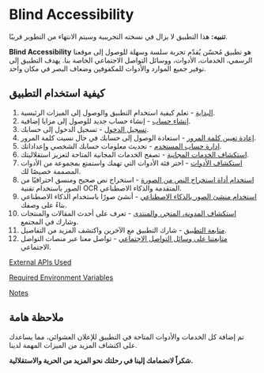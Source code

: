 # Blind Accessibility

**تنبيه:** هذا التطبيق لا يزال في نسخته التجريبية وسيتم الانتهاء من التطوير قريبًا.

**Blind Accessibility** هو تطبيق مُحسّن يُقدّم تجربة سلسة وسهلة للوصول إلى موقعنا الرسمي، الخدمات، الأدوات، ووسائل التواصل الاجتماعي الخاصة بنا. يهدف التطبيق إلى توفير جميع الموارد والأدوات للمكفوفين وضعاف البصر في مكان واحد.

## كيفية استخدام التطبيق

1. [البداية](docs/journeys/getting-started.md) - تعلم كيفية استخدام التطبيق والوصول إلى الميزات الرئيسية.
2. [إنشاء حساب](docs/journeys/signup.md) - إنشاء حساب جديد للوصول إلى مزايا إضافية.
3. [تسجيل الدخول](docs/journeys/login.md) - تسجيل الدخول إلى حسابك.
4. [إعادة تعيين كلمة المرور](docs/journeys/reset-password.md) - استعادة الوصول إلى حسابك في حال نسيت كلمة المرور.
5. [إدارة حساب المستخدم](docs/journeys/manage-account.md) - تحديث معلومات حسابك الشخصي وإعداداتك.
6. [استكشاف الخدمات المجانية](docs/journeys/explore-services.md) - تصفح الخدمات المجانية المتاحة لتعزيز استقلاليتك.
7. [استكشاف الأدوات](docs/journeys/explore-tools.md) - اختر فئة الأدوات التي تهمك واستمتع بمجموعة من الأدوات المصممة خصيصًا لك.
8. [استخدام أداة استخراج النص من الصورة](docs/journeys/use-image-to-text-tool.md) - استخراج نص صحيح ومنسق احترافيًا من الصور باستخدام تقنية OCR المتقدمة والذكاء الاصطناعي.
9. [استخدام منشئ الصور بالذكاء الاصطناعي](docs/journeys/use-ai-image-generator.md) - أنشئ صورًا باستخدام الذكاء الاصطناعي بناءً على وصفك.
10. [استكشاف المدونة، المتجر، والمنتدى](docs/journeys/explore-blog-store-forum.md) - تعرف على أحدث المقالات والمنتجات وشارك في المجتمع.
11. [متابعة التطبيق](docs/journeys/share-the-app.md) - شارك التطبيق مع الآخرين واكتشف المزيد من التفاصيل.
12. [متابعتنا على وسائل التواصل الاجتماعي](docs/journeys/follow-social-media.md) - تواصل معنا عبر منصات التواصل الاجتماعي.

[External APIs Used](docs/external-apis-used.md)

[Required Environment Variables](docs/required-env-variables.md)

[Notes](docs/notes.md)

## ملاحظة هامة

تم إضافة كل الخدمات والأدوات المتاحة في التطبيق للإعلان العشوائي، مما يساعدك على اكتشاف المزيد من الميزات المهمة لدينا.

**شكراً لانضمامك إلينا في رحلتك نحو المزيد من الحرية والاستقلالية.**